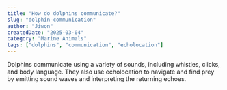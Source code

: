 ```yaml
---
title: "How do dolphins communicate?"
slug: "dolphin-communication"
author: "Jiwon"
createdDate: "2025-03-04"
category: "Marine Animals"
tags: ["dolphins", "communication", "echolocation"]
---
```

Dolphins communicate using a variety of sounds, including whistles, clicks, and body language. They also use echolocation to navigate and find prey by emitting sound waves and interpreting the returning echoes.
